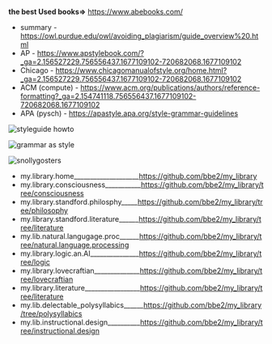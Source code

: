 **the best Used books=>** https://www.abebooks.com/  

- summary - https://owl.purdue.edu/owl/avoiding_plagiarism/guide_overview%20.html  
- AP - https://www.apstylebook.com/?_ga=2.156527229.756556437.1677109102-720682068.1677109102  
- Chicago - https://www.chicagomanualofstyle.org/home.html?_ga=2.156527229.756556437.1677109102-720682068.1677109102  
- ACM (compute) - https://www.acm.org/publications/authors/reference-formatting?_ga=2.154741118.756556437.1677109102-720682068.1677109102  
- APA (pysch) - https://apastyle.apa.org/style-grammar-guidelines  

![styleguide howto](https://user-images.githubusercontent.com/59778456/220788436-353566af-3474-4cd8-93e5-dac1130f36b9.PNG)

![grammar as style](https://user-images.githubusercontent.com/59778456/220787950-55ece886-d79d-49d9-8c2f-df0d980fca20.PNG)  


![snollygosters](https://user-images.githubusercontent.com/59778456/220787641-9d9865d0-46a7-4700-8206-d911334302cb.JPG)  

- my.library.home____________________https://github.com/bbe2/my_library  
- my.library.consciousness___________https://github.com/bbe2/my_library/tree/consciousness  
- my.library.standford.philosphy_____https://github.com/bbe2/my_library/tree/philosophy  
- my.library.standford.literature______https://github.com/bbe2/my_library/tree/literature  
- my.lib.natural.langugage.proc______https://github.com/bbe2/my_library/tree/natural.language.processing  
- my.library.logic.an.AI_______________https://github.com/bbe2/my_library/tree/logic  
- my.library.lovecraftian______________https://github.com/bbe2/my_library/tree/lovecraftian
- my.library.literature_________________https://github.com/bbe2/my_library/tree/literature  
- my.lib.delectable_polysyllabics______https://github.com/bbe2/my_library/tree/polysyllabics  
- my.lib.instructional.design__________https://github.com/bbe2/my_library/tree/instructional.design  
